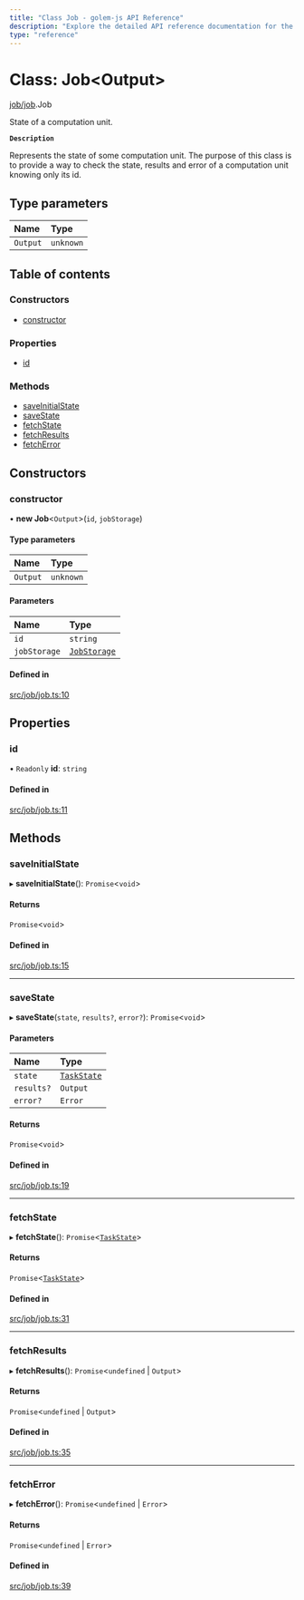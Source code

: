 ```yaml
---
title: "Class Job - golem-js API Reference"
description: "Explore the detailed API reference documentation for the Class Job within the golem-js SDK for the Golem Network."
type: "reference"
---
```

# Class: Job<Output\>

[job/job](../modules/job_job).Job

State of a computation unit.

**`Description`**

Represents the state of some computation unit. The purpose of this class is to provide a way to check the state, results and error of a computation unit knowing only its id.

## Type parameters

| Name | Type |
| :------ | :------ |
| `Output` | `unknown` |

## Table of contents

### Constructors

- [constructor](job_job.Job#constructor)

### Properties

- [id](job_job.Job#id)

### Methods

- [saveInitialState](job_job.Job#saveinitialstate)
- [saveState](job_job.Job#savestate)
- [fetchState](job_job.Job#fetchstate)
- [fetchResults](job_job.Job#fetchresults)
- [fetchError](job_job.Job#fetcherror)

## Constructors

### constructor

• **new Job**<`Output`\>(`id`, `jobStorage`)

#### Type parameters

| Name | Type |
| :------ | :------ |
| `Output` | `unknown` |

#### Parameters

| Name | Type |
| :------ | :------ |
| `id` | `string` |
| `jobStorage` | [`JobStorage`](../interfaces/job_storage.JobStorage) |

#### Defined in

[src/job/job.ts:10](https://github.com/golemfactory/golem-js/blob/9a9dd80/src/job/job.ts#L10)

## Properties

### id

• `Readonly` **id**: `string`

#### Defined in

[src/job/job.ts:11](https://github.com/golemfactory/golem-js/blob/9a9dd80/src/job/job.ts#L11)

## Methods

### saveInitialState

▸ **saveInitialState**(): `Promise`<`void`\>

#### Returns

`Promise`<`void`\>

#### Defined in

[src/job/job.ts:15](https://github.com/golemfactory/golem-js/blob/9a9dd80/src/job/job.ts#L15)

___

### saveState

▸ **saveState**(`state`, `results?`, `error?`): `Promise`<`void`\>

#### Parameters

| Name | Type |
| :------ | :------ |
| `state` | [`TaskState`](../enums/task_task.TaskState) |
| `results?` | `Output` |
| `error?` | `Error` |

#### Returns

`Promise`<`void`\>

#### Defined in

[src/job/job.ts:19](https://github.com/golemfactory/golem-js/blob/9a9dd80/src/job/job.ts#L19)

___

### fetchState

▸ **fetchState**(): `Promise`<[`TaskState`](../enums/task_task.TaskState)\>

#### Returns

`Promise`<[`TaskState`](../enums/task_task.TaskState)\>

#### Defined in

[src/job/job.ts:31](https://github.com/golemfactory/golem-js/blob/9a9dd80/src/job/job.ts#L31)

___

### fetchResults

▸ **fetchResults**(): `Promise`<`undefined` \| `Output`\>

#### Returns

`Promise`<`undefined` \| `Output`\>

#### Defined in

[src/job/job.ts:35](https://github.com/golemfactory/golem-js/blob/9a9dd80/src/job/job.ts#L35)

___

### fetchError

▸ **fetchError**(): `Promise`<`undefined` \| `Error`\>

#### Returns

`Promise`<`undefined` \| `Error`\>

#### Defined in

[src/job/job.ts:39](https://github.com/golemfactory/golem-js/blob/9a9dd80/src/job/job.ts#L39)
